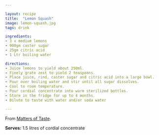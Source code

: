 ```yaml
---

layout: recipe
title:  "Lemon Squash"
image: lemon-squash.jpg
tags: drink

ingredients:
- 3 x medium lemons
- 900gm caster sugar
- 25gm citric acid
- 1 Ltr boiling water

directions:
- Juice lemons to yield about 250ml.
- Finely grate zest to yield 2 teaspoons.
- Place juice, rind, caster sugar and citric acid into a large bowl.
- Pour over boiling water and stir until all sugar dissolves.
- Cool to room temperature.
- Pour cordial concentrate into warm sterilized bottles.
- Store in the fridge for up to 4 months.
- Dilute to taste with water and/or soda water

---
```


From [Matters of Taste](https://mattersoftaste.com.au/recipes/mots-homemade-lemon-squash/).  

**Serves:** 1.5 litres of cordial concentrate
